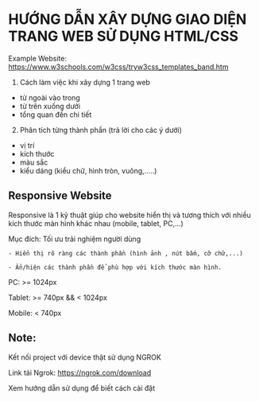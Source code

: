 # HƯỚNG DẪN XÂY DỰNG GIAO DIỆN TRANG WEB SỬ DỤNG HTML/CSS

Example Website: https://www.w3schools.com/w3css/tryw3css_templates_band.htm


1. Cách làm việc khi xây dựng 1 trang web 

 - từ ngoài vào trong
 - từ trên xuống dưới
 - tổng quan đến chi tiết

2. Phân tích từng thành phần (trả lời cho các ý dưới)

  - vị trí 
  - kích thước
  - màu sắc
  - kiểu dáng (kiểu chữ, hình tròn, vuông,.....)

## Responsive Website 

Responsive là 1 kỹ thuật giúp cho website hiển thị và tương thích với nhiều kích thước màn hình khác nhau (mobile, tablet, PC,...)

Mục đích: Tối ưu trải nghiệm người dùng

    - Hiển thị rõ ràng các thành phần (hình ảnh , nút bấm, cỡ chữ,...)

    - Ẩn/hiện các thành phần để phù hợp với kích thước màn hình. 

PC: >= 1024px

Tablet: >= 740px && < 1024px

Mobile: < 740px

## Note: 

  Kết nối project với device thật sử dụng NGROK

  Link tải Ngrok: https://ngrok.com/download 
  
  Xem hướng dẫn sử dụng để biết cách cài đặt
